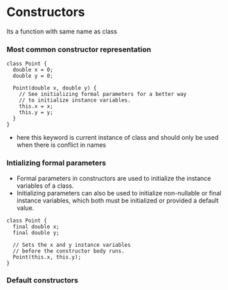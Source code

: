 # Constructors

Its a function with  same name as class

### Most common constructor representation

```
class Point {
  double x = 0;
  double y = 0;

  Point(double x, double y) {
    // See initializing formal parameters for a better way
    // to initialize instance variables.
    this.x = x;
    this.y = y;
  }
}
```

* here this keyword is current instance of class and should only be used when there is conflict in names

### Intializing formal parameters

* Formal parameters in constructors are used to initialize the instance variables of a class.
* Initializing parameters can also be used to initialize non-nullable or final instance variables, which both must be initialized or provided a default value.

```
class Point {
  final double x;
  final double y;

  // Sets the x and y instance variables
  // before the constructor body runs.
  Point(this.x, this.y);
}
```

### Default constructors






